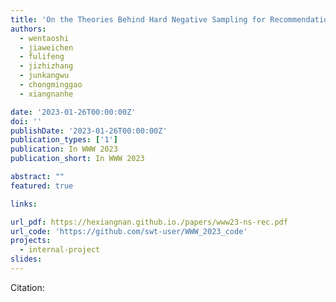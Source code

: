 ```yaml
---
title: 'On the Theories Behind Hard Negative Sampling for Recommendation'
authors:
  - wentaoshi
  - jiaweichen
  - fulifeng
  - jizhizhang
  - junkangwu
  - chongminggao
  - xiangnanhe

date: '2023-01-26T00:00:00Z'
doi: ''
publishDate: '2023-01-26T00:00:00Z'
publication_types: ['1']
publication: In WWW 2023 
publication_short: In WWW 2023 

abstract: ""
featured: true

links:

url_pdf: https://hexiangnan.github.io./papers/www23-ns-rec.pdf
url_code: 'https://github.com/swt-user/WWW_2023_code'
projects:
  - internal-project
slides:
---
```




Citation:
